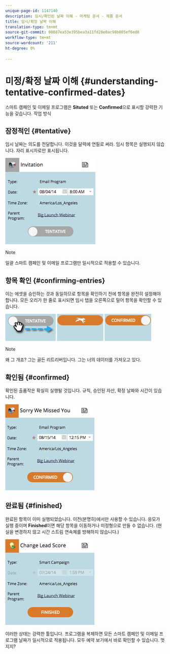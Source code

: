 ```yaml
---
unique-page-id: 1147140
description: 임시/확인된 날짜 이해 - 마케팅 문서 - 제품 문서
title: 임시/확정 날짜 이해
translation-type: tm+mt
source-git-commit: 00887ea53e395bea3a11fd28e0ac98b085ef6ed8
workflow-type: tm+mt
source-wordcount: '211'
ht-degree: 0%

---
```



# 미정/확정 날짜 이해 {#understanding-tentative-confirmed-dates}

스마트 캠페인 및 이메일 프로그램은 **Situted** 또는 **Confirmed**&#x200B;으로 표시할 강력한 기능을 갖습니다. 작업 방식

## 잠정적인 {#tentative}

임시 날짜는 의도를 전달합니다. 이것을 달력에 연필로 써라. 임시 항목은 실행되지 않습니다. 자리 표시자로만 표시됩니다.

![](assets/image2014-9-23-15-3a22-3a23.png)

>[!NOTE]
>
>일괄 스마트 캠페인 및 이메일 프로그램만 일시적으로 적용할 수 있습니다.

## 항목 확인 {#confirming-entries}

이는 에셋을 승인하는 것과 동일하므로 항목을 확인하기 전에 항목을 완전히 설정해야 합니다. 모든 오리가 한 줄로 표시되면 임시 탭을 오른쪽으로 밀어 항목을 확인할 수 있습니다.

![](assets/image2014-9-23-15-3a23-3a2.png)  ![](assets/image2014-9-23-15-3a23-3a8.png) ![](assets/image2014-9-23-15-3a23-3a12.png)

>[!NOTE]
>
>왜 그 개죠? 그는 골든 리트리버입니다. 그는 너의 데이터를 가져오고 있다.

## 확인됨 {#confirmed}

확인된 출품작은 확실히 실행될 것입니다. 규칙, 승인된 자산, 확정 날짜와 시간이 있습니다.

![](assets/image2014-9-23-15-3a23-3a30.png)

## 완료됨 {#finished}

완료된 항목이 이미 실행되었습니다. 이전(분명히)에서만 사용할 수 있습니다. 응모가 실행 중이며 **Finished**&#x200B;이면 해당 항목을 이동하거나 미정형으로 만들 수 없습니다. (현실을 변경하지 않고 시간 스트림 연속체를 방해하지 않습니다.)

![](assets/image2014-9-23-15-3a25-3a53.png)

이러한 상태는 강력한 툴입니다. 프로그램을 복제하면 모든 스마트 캠페인 및 이메일 프로그램 날짜가 일시적으로 적용됩니다. 모두 예약 보기에서 바로 확인할 수 있습니다. 멋지지?
